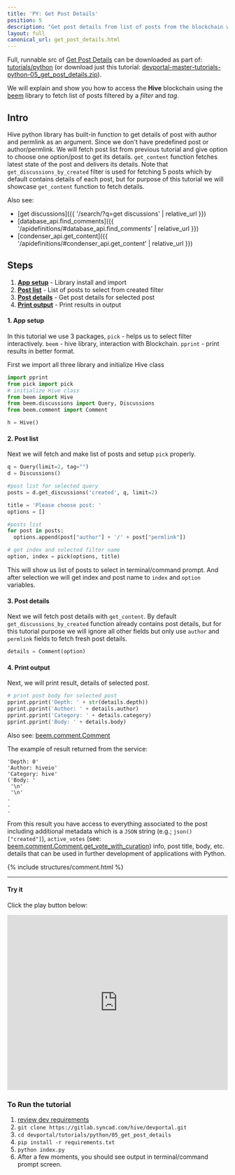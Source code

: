 ```yaml
---
title: 'PY: Get Post Details'
position: 5
description: "Get post details from list of posts from the blockchain with `created` filter and tag then display selected post details."
layout: full
canonical_url: get_post_details.html
---
```

Full, runnable src of [Get Post Details](https://gitlab.syncad.com/hive/devportal/-/tree/master/tutorials/python/05_get_post_details) can be downloaded as part of: [tutorials/python](https://gitlab.syncad.com/hive/devportal/-/tree/master/tutorials/python) (or download just this tutorial: [devportal-master-tutorials-python-05_get_post_details.zip](https://gitlab.syncad.com/hive/devportal/-/archive/master/devportal-master.zip?path=tutorials/python/05_get_post_details)).

We will explain and show you how to access the **Hive** blockchain using the [beem](https://github.com/holgern/beem) library to fetch list of posts filtered by a _filter_ and _tag_.

## Intro

Hive python library has built-in function to get details of post with author and permlink as an argument. Since we don't have predefined post or author/permlink. We will fetch post list from previous tutorial and give option to choose one option/post to get its details. `get_content` function fetches latest state of the post and delivers its details. Note that `get_discussions_by_created` filter is used for fetching 5 posts which by default contains details of each post, but for purpose of this tutorial we will showcase `get_content` function to fetch details.

Also see:
* [get discussions]({{ '/search/?q=get discussions' | relative_url }})
* [database_api.find_comments]({{ '/apidefinitions/#database_api.find_comments' | relative_url }})
* [condenser_api.get_content]({{ '/apidefinitions/#condenser_api.get_content' | relative_url }})

## Steps

1. [**App setup**](#app-setup) - Library install and import
1. [**Post list**](#post-list) - List of posts to select from created filter 
1. [**Post details**](#post-details) - Get post details for selected post
1. [**Print output**](#print-output) - Print results in output

#### 1. App setup <a name="app-setup"></a>

In this tutorial we use 3 packages, `pick` - helps us to select filter interactively. `beem` - hive library, interaction with Blockchain. `pprint` - print results in better format.

First we import all three library and initialize Hive class

```python
import pprint
from pick import pick
# initialize Hive class
from beem import Hive
from beem.discussions import Query, Discussions
from beem.comment import Comment

h = Hive()
```

#### 2. Post list <a name="post-list"></a>

Next we will fetch and make list of posts and setup `pick` properly.

```python
q = Query(limit=2, tag="")
d = Discussions()

#post list for selected query
posts = d.get_discussions('created', q, limit=2)

title = 'Please choose post: '
options = []

#posts list
for post in posts:
  options.append(post["author"] + '/' + post["permlink"])

# get index and selected filter name
option, index = pick(options, title)
```

This will show us list of posts to select in terminal/command prompt. And after selection we will get index and post name to `index` and `option` variables.

#### 3. Post details <a name="post-details"></a>

Next we will fetch post details with `get_content`. By default `get_discussions_by_created` function already contains post details, but for this tutorial purpose we will ignore all other fields but only use `author` and `permlink` fields to fetch fresh post details.

```python
details = Comment(option)
```

#### 4. Print output <a name="print-output"></a>

Next, we will print result, details of selected post.

```python
# print post body for selected post
pprint.pprint('Depth: ' + str(details.depth))
pprint.pprint('Author: ' + details.author)
pprint.pprint('Category: ' + details.category)
pprint.pprint('Body: ' + details.body)
```

Also see: [beem.comment.Comment](https://beem.readthedocs.io/en/latest/beem.comment.html?highlight=comment#beem.comment.Comment)

The example of result returned from the service:

```
'Depth: 0'
'Author: hiveio'
'Category: hive'
('Body: '
 '\n'
 '\n'
.
.
.
```

From this result you have access to everything associated to the post including additional metadata which is a `JSON` string (e.g.; `json()["created"]`), `active_votes` (see: [beem.comment.Comment.get_vote_with_curation](https://beem.readthedocs.io/en/latest/beem.comment.html#beem.comment.Comment.get_vote_with_curation)) info, post title, body, etc. details that can be used in further development of applications with Python.

{% include structures/comment.html %}

---

#### Try it

Click the play button below:

<iframe height="400px" width="100%" src="https://replit.com/@inertia186/py05getpostdetails?embed=1&output=1" scrolling="no" frameborder="no" allowtransparency="true" allowfullscreen="true" sandbox="allow-forms allow-pointer-lock allow-popups allow-same-origin allow-scripts allow-modals"></iframe>

### To Run the tutorial

1. [review dev requirements](getting_started.html)
1. `git clone https://gitlab.syncad.com/hive/devportal.git`
1. `cd devportal/tutorials/python/05_get_post_details`
1. `pip install -r requirements.txt`
1. `python index.py`
1. After a few moments, you should see output in terminal/command prompt screen.

